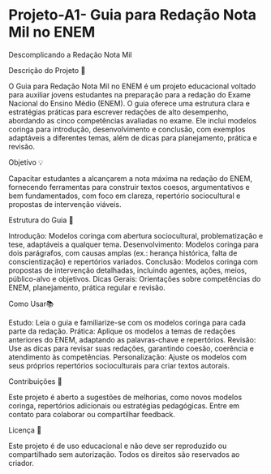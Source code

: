 # Projeto-A1- Guia para Redação Nota Mil no ENEM

Descomplicando a Redação Nota Mil

Descrição do Projeto 📢

O Guia para Redação Nota Mil no ENEM é um projeto educacional voltado para auxiliar jovens estudantes na preparação para a redação do Exame Nacional do Ensino Médio (ENEM). O guia oferece uma estrutura clara e estratégias práticas para escrever redações de alto desempenho, abordando as cinco competências avaliadas no exame. Ele inclui modelos coringa para introdução, desenvolvimento e conclusão, com exemplos adaptáveis a diferentes temas, além de dicas para planejamento, prática e revisão.

Objetivo 💡

Capacitar estudantes a alcançarem a nota máxima na redação do ENEM, fornecendo ferramentas para construir textos coesos, argumentativos e bem fundamentados, com foco em clareza, repertório sociocultural e propostas de intervenção viáveis.

Estrutura do Guia 📝

Introdução: Modelos coringa com abertura sociocultural, problematização e tese, adaptáveis a qualquer tema.
Desenvolvimento: Modelos coringa para dois parágrafos, com causas amplas (ex.: herança histórica, falta de conscientização) e repertórios variados.
Conclusão: Modelos coringa com propostas de intervenção detalhadas, incluindo agentes, ações, meios, público-alvo e objetivos.
Dicas Gerais: Orientações sobre competências do ENEM, planejamento, prática regular e revisão.

Como Usar📚

Estudo: Leia o guia e familiarize-se com os modelos coringa para cada parte da redação.
Prática: Aplique os modelos a temas de redações anteriores do ENEM, adaptando as palavras-chave e repertórios.
Revisão: Use as dicas para revisar suas redações, garantindo coesão, coerência e atendimento às competências.
Personalização: Ajuste os modelos com seus próprios repertórios socioculturais para criar textos autorais.

Contribuições 🫡

Este projeto é aberto a sugestões de melhorias, como novos modelos coringa, repertórios adicionais ou estratégias pedagógicas. Entre em contato para colaborar ou compartilhar feedback.

Licença 📌

Este projeto é de uso educacional e não deve ser reproduzido ou compartilhado sem autorização. Todos os direitos são reservados ao criador.
